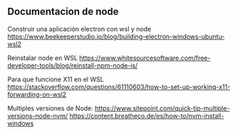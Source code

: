 ## Documentacion de node
Construir una aplicación electron con wsl y node
https://www.beekeeperstudio.io/blog/building-electron-windows-ubuntu-wsl2

Reinstalar node en WSL
https://www.whitesourcesoftware.com/free-developer-tools/blog/reinstall-npm-node-js/

Para que funcione X11 en el WSL
https://stackoverflow.com/questions/61110603/how-to-set-up-working-x11-forwarding-on-wsl2

Multiples versiones de Node:
https://www.sitepoint.com/quick-tip-multiple-versions-node-nvm/
https://content.breatheco.de/es/how-to/nvm-install-windows
